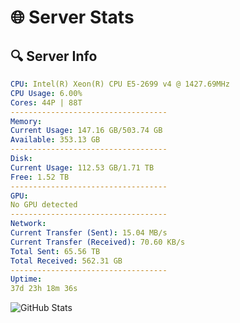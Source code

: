 # 🌐 Server Stats
## 🔍 Server Info
```yaml
CPU: Intel(R) Xeon(R) CPU E5-2699 v4 @ 1427.69MHz
CPU Usage: 6.00%
Cores: 44P | 88T
-----------------------------------
Memory:
Current Usage: 147.16 GB/503.74 GB
Available: 353.13 GB
-----------------------------------
Disk:
Current Usage: 112.53 GB/1.71 TB
Free: 1.52 TB
-----------------------------------
GPU:
No GPU detected
-----------------------------------
Network:
Current Transfer (Sent): 15.04 MB/s
Current Transfer (Received): 70.60 KB/s
Total Sent: 65.56 TB
Total Received: 562.31 GB
-----------------------------------
Uptime:
37d 23h 18m 36s
```
![GitHub Stats](https://img.shields.io/badge/Updated-2025-04-14_20:41:25-blue)
